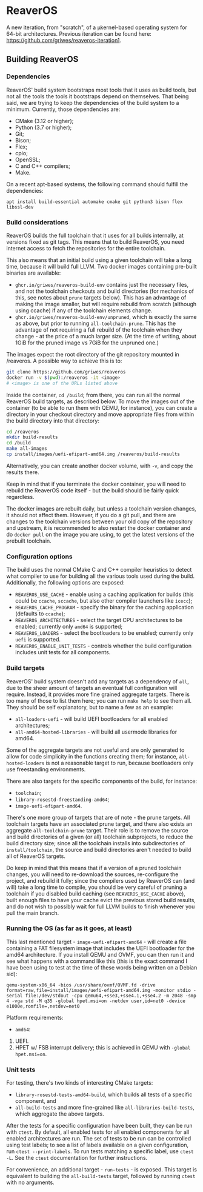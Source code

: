 # ReaverOS

A new iteration, from "scratch", of a µkernel-based operating system for 64-bit architectures. Previous iteration can be found
here: https://github.com/griwes/reaveros-iteration1.

## Building ReaverOS

### Dependencies

ReaverOS' build system bootstraps most tools that it uses as build tools, but not all the tools the tools it bootstraps depend
on themselves. That being said, we are trying to keep the dependencies of the build system to a minimum. Currently, those
dependencies are:

* CMake (3.12 or higher);
* Python (3.7 or higher);
* Git;
* Bison;
* Flex;
* cpio;
* OpenSSL;
* C and C++ compilers;
* Make.

On a recent apt-based systems, the following command should fulfill the dependencies:

```
apt install build-essential automake cmake git python3 bison flex libssl-dev
```

### Build considerations

ReaverOS builds the full toolchain that it uses for all builds internally, at versions fixed as git tags. This means that to
build ReaverOS, you need internet access to fetch the repositories for the entire toolchain.

This also means that an initial build using a given toolchain will take a long time, because it will build full LLVM.
Two docker images containing pre-built binaries are available:

* `ghcr.io/griwes/reaveros-build-env` contains just the necessary files, and not the toolchain checkouts and build directories
(for mechanics of this, see notes about `prune` targets below). This has an advantage of making the image smaller, but will
require rebuild from scratch (although using ccache) if any of the toolchain elements change.
* `ghcr.io/griwes/reaveros-build-env/unpruned`, which is exactly the same as above, but prior to running `all-toolchain-prune`.
This has the advantage of not requiring a full rebuild of the toolchain when they change - at the price of a much larger size.
(At the time of writing, about 1GiB for the pruned image vs 7GiB for the unpruned one.)

The images expect the root directory of the git repository mounted in /reaveros. A possible way to achieve this is to:

```bash
git clone https://github.com/griwes/reaveros
docker run -v $(pwd):/reaveros -it <image>
# <image> is one of the URLs listed above
```

Inside the container, `cd /build`; from there, you can run all the normal ReaverOS build targets, as described below. To move
the images out of the container (to be able to run them with QEMU, for instance), you can create a directory in your checkout
directory and move appropriate files from within the build directory into that directory:

```bash
cd /reaveros
mkdir build-results
cd /build
make all-images
cp install/images/uefi-efipart-amd64.img /reaveros/build-results
```

Alternatively, you can create another docker volume, with `-v`, and copy the results there.

Keep in mind that if you terminate the docker container, you will need to rebuild the ReaverOS code itself - but the build should
be fairly quick regardless.

The docker images are rebuilt daily, but unless a toolchain version changes, it should not affect them. However, if you do a git
pull, and there are changes to the toolchain versions between your old copy of the repository and upstream, it is recommended to
also restart the docker container and do `docker pull` on the image you are using, to get the latest versions of the prebuilt
toolchain.

### Configuration options

The build uses the normal CMake C and C++ compiler heuristics to detect what compiler to use for building all the various tools
used during the build. Additionally, the following options are exposed:

* `REAVEROS_USE_CACHE` - enable using a caching application for builds (this could be `ccache`, `sccache`, but also other
compiler launchers like `icecc`);
* `REAVEROS_CACHE_PROGRAM` - specify the binary for the caching application (defaults to `ccache`);
* `REAVEROS_ARCHITECTURES` - select the target CPU architectures to be enabled; currently only `amd64` is supported;
* `REAVEROS_LOADERS` - select the bootloaders to be enabled; currently only `uefi` is supported.
* `REAVEROS_ENABLE_UNIT_TESTS` - controls whether the build configuration includes unit tests for all components.

### Build targets

ReaverOS' build system doesn't add any targets as a dependency of `all`, due to the sheer amount of targets an eventual full
configuration will require. Instead, it provides more fine grained aggregate targets. There is too many of those to list them
here; you can run `make help` to see them all. They should be self explanatory, but to name a few as an example:

* `all-loaders-uefi` - will build UEFI bootloaders for all enabled architectures;
* `all-amd64-hosted-libraries` - will build all usermode libraries for amd64.

Some of the aggregate targets are not useful and are only generated to allow for code simplicity in the functions creating them;
for instance, `all-hosted-loaders` is not a reasonable target to run, because bootloaders only use freestanding environments.

There are also targets for the specific components of the build, for instance:

* `toolchain`;
* `library-rosestd-freestanding-amd64`;
* `image-uefi-efipart-amd64`.

There's one more group of targets that are of note - the prune targets. All toolchain targets have an associated prune target,
and there also exists an aggregate `all-toolchain-prune` target. Their role is to remove the source and build directories of
a given (or all) toolchain subprojects, to reduce the build directory size; since all the toolchain installs into subdirectories
of `install/toolchain`, the source and build directories aren't needed to build all of ReaverOS targets.

Do keep in mind that this means that if a version of a pruned toolchain changes, you will need to re-download the sources,
re-configure the project, and rebuild it fully; since the compilers used by ReaverOS can (and will) take a long time to compile,
you should be very careful of pruning a toolchain if you disabled build caching (see `REAVEROS_USE_CACHE` above), built enough
files to have your cache evict the previous stored build results, and do not wish to possibly wait for full LLVM builds
to finish whenever you pull the main branch.

### Running the OS (as far as it goes, at least)

This last mentioned target - `image-uefi-efipart-amd64` - will create a file containing a FAT filesystem image that includes
the UEFI bootloader for the amd64 architecture. If you install QEMU and OVMF, you can then run it and see what happens with a
command like this (this is the exact command I have been using to test at the time of these words being written on a Debian
sid):

```
qemu-system-x86_64 -bios /usr/share/ovmf/OVMF.fd -drive format=raw,file=install/images/uefi-efipart-amd64.img -monitor stdio -serial file:/dev/stdout -cpu qemu64,+sse3,+sse4.1,+sse4.2 -m 2048 -smp 4 -vga std -M q35 -global hpet.msi=on -netdev user,id=net0 -device e1000e,romfile=,netdev=net0
```

Platform requirements:
* `amd64`:
1. UEFI.
2. HPET w/ FSB interrupt delivery; this is achieved in QEMU with `-global hpet.msi=on`.

### Unit tests

For testing, there's two kinds of interesting CMake targets:
* `library-rosestd-tests-amd64-build`, which builds all tests of a specific component, and
* `all-build-tests` and more fine-grained like `all-libraries-build-tests`, which aggregate the above targets.

After the tests for a specific configuration have been built, they can be run with `ctest`. By default, all enabled tests for
all enabled components for all enabled architectures are run. The set of tests to be run can be controlled using test labels;
to see a list of labels available on a given configuration, run `ctest --print-labels`. To run tests matching a specific label,
use `ctest -L`. See the `ctest` documentation for further instructions.

For convenience, an additional target - `run-tests` - is exposed. This target is equivalent to building the `all-build-tests`
target, followed by running `ctest` with no arguments.

